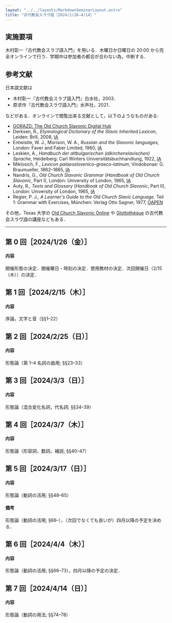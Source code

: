 ```yaml
---
layout: "../../layouts/MarkdownSeminarLayout.astro"
title: "古代教会スラヴ語［2024/1/26–4/14］"
---
```


## 実施要項

木村彰一『古代教会スラブ語入門』を用いる．木曜日か日曜日の 20:00 から完全オンラインで行う．学期中は参加者の都合が合わない為，中断する．

## 参考文献

日本語文献は
*   木村彰一『古代教会スラブ語入門』白水社，2003．
*   原求作『古代教会スラヴ語入門』水声社，2021．

などがある．オンラインで閲覧出来る文献として，以下のようなものがある:

*   [GORAZD: The Old Church Slavonic Digital Hub](http://gorazd.org/)
*   Derksen, R., *Etymological Dictionary of the Slavic Inherited Lexicon*, Leiden: Brill, 2008, [IA](https://archive.org/details/etymological-dictionary-of-the-slavic-inherited-lexicon)
*   Entwistle, W. J., Morison, W. A., *Russian and the Slavonic languages*, London: Faver and Faber Limited, 1960, [IA](https://archive.org/details/in.gov.ignca.28789/mode/2up)
*   Leskien, A., *Handbuch der altbulgarischen (alkirchenslavischen) Sprache*, Heidelberg: Carl Winters Universitätsbuchhandlung, 1922, [IA](https://archive.org/details/HandbuchDerAltbulgarischenalkirchenslavischenSprache/mode/2up)
*   Miklosich, F., *Lexicon palaeoslovenico-graeco-latinum*, Vindobonae: G. Braumueller, 1862–1865, [IA](https://archive.org/details/lexiconpalaeoslo00mikluoft/mode/2up)
*   Nandris, G., *Old Church Slavonic Grammar* (*Handbook of Old Church Slavonic*, Part I), London: University of London, 1965, [IA](https://archive.org/details/HandbookOfOldChurchSlavonicGrammar/mode/2up)
*   Auty, R., *Texts and Glossary* (*Handbook of Old Church Slavonic*, Part II), London: University of London, 1965, [IA](https://archive.org/details/HandbookOfOldChurchSlavonicTextsAndGlossary/mode/2up)
*   Regier, P. J., *A Learner's Guide to the Old Church Slavic Language.* Teil 1: Grammar with Exercises, München: Verlag Otto Sagner, 1977, [OAPEN](https://library.oapen.org/handle/20.500.12657/26575)

その他，Texas 大学の [Old Church Slavonic Online](https://lrc.la.utexas.edu/eieol/ocsol) や [Glottothèque](https://spw.uni-goettingen.de/projects/aig/lng-chu.html) の古代教会スラヴ語の講座などもある．

---

## 第 0 回［2024/1/26（金）］

#### 内容

開催形態の決定．開催曜日・時刻の決定．使用教材の決定．次回開催日（2/15（木））の決定．

## 第 1 回［2024/2/15（木）］

#### 内容

序論，文字と音（§§1–22）

## 第 2 回［2024/2/25（日）］

#### 内容

形態論（第 1–4 名詞の曲用; §§23–33）

## 第 3 回［2024/3/3（日）］

#### 内容

形態論（混合変化名詞，代名詞; §§34–39）

## 第 4 回［2024/3/7（木）］

#### 内容

形態論（形容詞，数詞，補説; §§40–47）

## 第 5 回［2024/3/17（日）］

#### 内容

形態論（動詞の活用; §§48–65）

#### 備考

形態論（動詞の活用; §66–），（次回でなくても良いが）四月以降の予定を決める．

## 第 6 回［2024/4/4（木）］

#### 内容

形態論（動詞の活用; §§66–73），四月以降の予定の決定．

## 第 7 回［2024/4/14（日）］

#### 内容

形態論（動詞の用法; §§74–78）